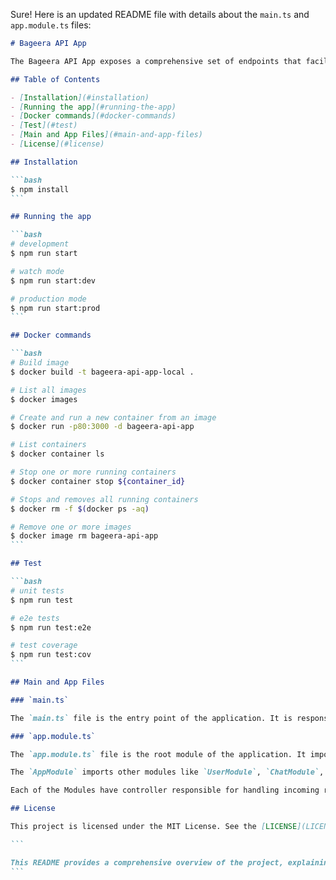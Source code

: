 Sure! Here is an updated README file with details about the `main.ts` and `app.module.ts` files:

````markdown
# Bageera API App

The Bageera API App exposes a comprehensive set of endpoints that facilitate efficient data interaction and management. Whether your data resides in CSV files, SQL databases like MySQL, or data warehouses such as BigQuery, enabling you to harness the full potential of your data for insightful decision-making and business growth.

## Table of Contents

- [Installation](#installation)
- [Running the app](#running-the-app)
- [Docker commands](#docker-commands)
- [Test](#test)
- [Main and App Files](#main-and-app-files)
- [License](#license)

## Installation

```bash
$ npm install
```

## Running the app

```bash
# development
$ npm run start

# watch mode
$ npm run start:dev

# production mode
$ npm run start:prod
```

## Docker commands

```bash
# Build image
$ docker build -t bageera-api-app-local .

# List all images
$ docker images

# Create and run a new container from an image
$ docker run -p80:3000 -d bageera-api-app

# List containers
$ docker container ls

# Stop one or more running containers
$ docker container stop ${container_id}

# Stops and removes all running containers
$ docker rm -f $(docker ps -aq)

# Remove one or more images
$ docker image rm bageera-api-app
```

## Test

```bash
# unit tests
$ npm run test

# e2e tests
$ npm run test:e2e

# test coverage
$ npm run test:cov
```

## Main and App Files

### `main.ts`

The `main.ts` file is the entry point of the application. It is responsible for bootstrapping the NestJS application.

### `app.module.ts`

The `app.module.ts` file is the root module of the application. It imports and organizes the application's modules and providers.

The `AppModule` imports other modules like `UserModule`, `ChatModule`, and `CsvDataSourceModule`.

Each of the Modules have controller responsible for handling incoming requests and returning responses to the client like user.controller.ts, chat.controller.ts etc.

## License

This project is licensed under the MIT License. See the [LICENSE](LICENSE) file for details.

```

This README provides a comprehensive overview of the project, explaining the structure, how to set up and use the application, key features like authentication and logging, and details about the main and app files to help engineers understand the application flow.
```
````
